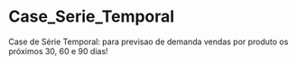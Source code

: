 # Case_Serie_Temporal
Case de Série Temporal: para previsao de demanda vendas por produto os próximos 30, 60 e 90 dias!

